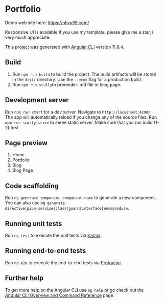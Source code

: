 # Portfolio
Demo web site here: https://nhvu95.com/

Responsive UI is available
If you use my template, please give me a star, I very much appreciate.

This project was generated with [Angular CLI](https://github.com/angular/angular-cli) version 11.0.4.

## Build
1. Run `npm run build` to build the project. The build artifacts will be stored in the `dist/` directory. Use the `--prod` flag for a production build.
2. Run `npm run scully`to prerender .md file to blog page.

## Development server
Run `npm run start` for a dev server. Navigate to `http://localhost:4200/`. The app will automatically reload if you change any of the source files.
Run `npm run scully:serve` to serve static server. Make sure that you run build (1-2) first.

## Page preview
1. Home
2. Portfolio 
3. Blog
4. Blog Page

## Code scaffolding
Run `ng generate component component-name` to generate a new component. You can also use `ng generate directive|pipe|service|class|guard|interface|enum|module`.

## Running unit tests

Run `ng test` to execute the unit tests via [Karma](https://karma-runner.github.io).

## Running end-to-end tests

Run `ng e2e` to execute the end-to-end tests via [Protractor](http://www.protractortest.org/).

## Further help

To get more help on the Angular CLI use `ng help` or go check out the [Angular CLI Overview and Command Reference](https://angular.io/cli) page.
